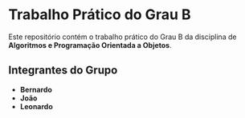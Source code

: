 # Trabalho Prático do Grau B

Este repositório contém o trabalho prático do Grau B da disciplina de **Algoritmos e Programação Orientada a Objetos**.

## Integrantes do Grupo
- **Bernardo**
- **João**
- **Leonardo**
